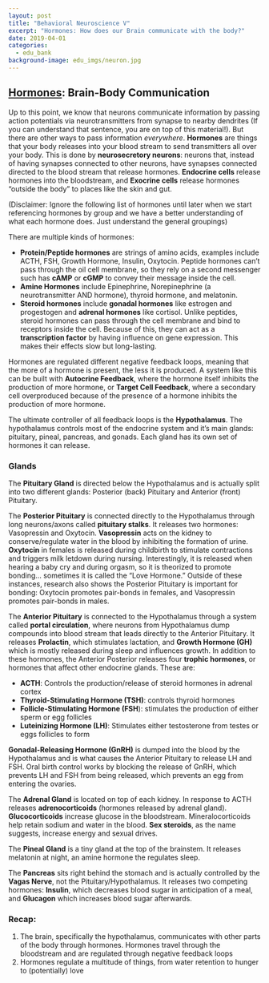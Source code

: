 ```yaml
---
layout: post
title: "Behavioral Neuroscience V"
excerpt: "Hormones: How does our Brain communicate with the body?"
date: 2019-04-01
categories:
  - edu_bank
background-image: edu_imgs/neuron.jpg
---
```


## <u> Hormones</u>: Brain-Body Communication

Up to this point, we know that neurons communicate information by passing action potentials via neurotransmitters from synapse to nearby dendrites (If you can understand that sentence, you are on top of this material!). But there are other ways to pass information _everywhere_. **Hormones** are things that your body releases into your blood stream to send transmitters all over your body. This is done by **neurosecretory neurons**: neurons that, instead of having synapses connected to other neurons, have synapses connected directed to the blood stream that release hormones. **Endocrine cells** release hormones into the bloodstream, and **Exocrine cells** release hormones “outside the body” to places like the skin and gut.

(Disclaimer: Ignore the following list of hormones until later when we start referencing hormones by group and we have a better understanding of what each hormone does. Just understand the general groupings)

There are multiple kinds of hormones:
- **Protein/Peptide hormones** are strings of amino acids, examples include ACTH, FSH, Growth Hormone, Insulin, Oxytocin. Peptide hormones can’t pass through the oil cell membrane, so they rely on a second messenger such has **cAMP** or **cGMP** to convey their message inside the cell.
- **Amine Hormones** include Epinephrine, Norepinephrine (a neurotransmitter AND hormone), thyroid hormone, and melatonin.
- **Steroid hormones** include **gonadal hormones** like estrogen and progestogen and **adrenal hormones** like cortisol. Unlike peptides, steroid hormones can pass through the cell membrane and bind to receptors inside the cell. Because of this, they can act as a **transcription factor** by having influence on gene expression. This makes their effects slow but long-lasting.

Hormones are regulated different negative feedback loops, meaning that the more of a hormone is present, the less it is produced. A system like this can be built with **Autocrine Feedback**, where the hormone itself inhibits the production of more hormone, or **Target Cell Feedback**, where a secondary cell overproduced because of the presence of a hormone inhibits the production of more hormone.

The ultimate controller of all feedback loops is the **Hypothalamus**. The hypothalamus controls most of the endocrine system and it’s main glands: pituitary, pineal, pancreas, and gonads. Each gland has its own set of hormones it can release.

### Glands
The **Pituitary Gland** is directed below the Hypothalamus and is actually split into two different glands: Posterior (back) Pituitary and Anterior (front) Pituitary.

The **Posterior Pituitary** is connected directly to the Hypothalamus through long neurons/axons called **pituitary stalks**. It releases two hormones: Vasopressin and Oxytocin. **Vasopressin** acts on the kidney to conserve/regulate water in the blood by inhibiting the formation of urine. **Oxytocin** in females is released during childbirth to stimulate contractions and triggers milk letdown during nursing. Interestingly, it is released when hearing a baby cry and during orgasm, so it is theorized to promote bonding… sometimes it is called the “Love Hormone.” Outside of these instances, research also shows the Posterior Pituitary is important for bonding: Oxytocin promotes pair-bonds in females, and Vasopressin promotes pair-bonds in males.

The **Anterior Pituitary** is connected to the Hypothalamus through a system called **portal circulation**, where neurons from Hypothalamus dump compounds into blood stream that leads directly to the Anterior Pituitary. It releases **Prolactin**, which stimulates lactation, and **Growth Hormone (GH)** which is mostly released during sleep and influences growth. In addition to these hormones, the Anterior Posterior releases four **trophic hormones**, or hormones that affect other endocrine glands. These are:
- **ACTH**: Controls the production/release of steroid hormones in adrenal cortex
- **Thyroid-Stimulating Hormone (TSH)**: controls thyroid hormones
- **Follicle-Stimulating Hormone (FSH**): stimulates the production of either sperm or egg follicles
- **Luteinizing Hormone (LH)**: Stimulates either testosterone from testes or eggs follicles to form

**Gonadal-Releasing Hormone (GnRH)** is dumped into the blood by the Hypothalamus and is what causes the Anterior Pituitary to release LH and FSH. Oral birth control works by blocking the release of GnRH, which prevents LH and FSH from being released, which prevents an egg from entering the ovaries.

The **Adrenal Gland** is located on top of each kidney. In response to ACTH releases **adrenocorticoids** (hormones released by adrenal gland). **Glucocorticoids** increase glucose in the bloodstream. Mineralocorticoids help retain sodium and water in the blood. **Sex steroids**, as the name suggests, increase energy and sexual drives.

The **Pineal Gland** is a tiny gland at the top of the brainstem. It releases melatonin at night, an amine hormone the regulates sleep.

The **Pancreas** sits right behind the stomach and is actually controlled by the **Vagas Nerve**, not the Pituitary/Hypothalamus. It releases two competing hormones: **Insulin**, which decreases blood sugar in anticipation of a meal, and **Glucagon** which increases blood sugar afterwards.

### Recap:
1.	The brain, specifically the hypothalamus, communicates with other parts of the body through hormones. Hormones travel through the bloodstream and are regulated through negative feedback loops
2.	Hormones regulate a multitude of things, from water retention to hunger to (potentially) love
